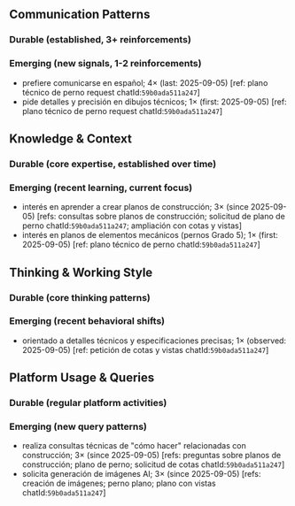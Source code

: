 ## Communication Patterns
### Durable (established, 3+ reinforcements)

### Emerging (new signals, 1-2 reinforcements)
- prefiere comunicarse en español; 4× (last: 2025-09-05) [ref: plano técnico de perno request chatId:`59b0ada511a247`]
- pide detalles y precisión en dibujos técnicos; 1× (first: 2025-09-05) [ref: plano técnico de perno request chatId:`59b0ada511a247`]

## Knowledge & Context
### Durable (core expertise, established over time)

### Emerging (recent learning, current focus)
- interés en aprender a crear planos de construcción; 3× (since 2025-09-05) [refs: consultas sobre planos de construcción; solicitud de plano de perno chatId:`59b0ada511a247`; ampliación con cotas y vistas]
- interés en planos de elementos mecánicos (pernos Grado 5); 1× (first: 2025-09-05) [ref: plano técnico de perno chatId:`59b0ada511a247`]

## Thinking & Working Style
### Durable (core thinking patterns)

### Emerging (recent behavioral shifts)
- orientado a detalles técnicos y especificaciones precisas; 1× (observed: 2025-09-05) [ref: petición de cotas y vistas chatId:`59b0ada511a247`]

## Platform Usage & Queries
### Durable (regular platform activities)

### Emerging (new query patterns)
- realiza consultas técnicas de "cómo hacer" relacionadas con construcción; 3× (since 2025-09-05) [refs: preguntas sobre planos de construcción; plano de perno; solicitud de cotas chatId:`59b0ada511a247`]
- solicita generación de imágenes AI; 3× (since 2025-09-05) [refs: creación de imágenes; perno plano; plano con vistas chatId:`59b0ada511a247`]